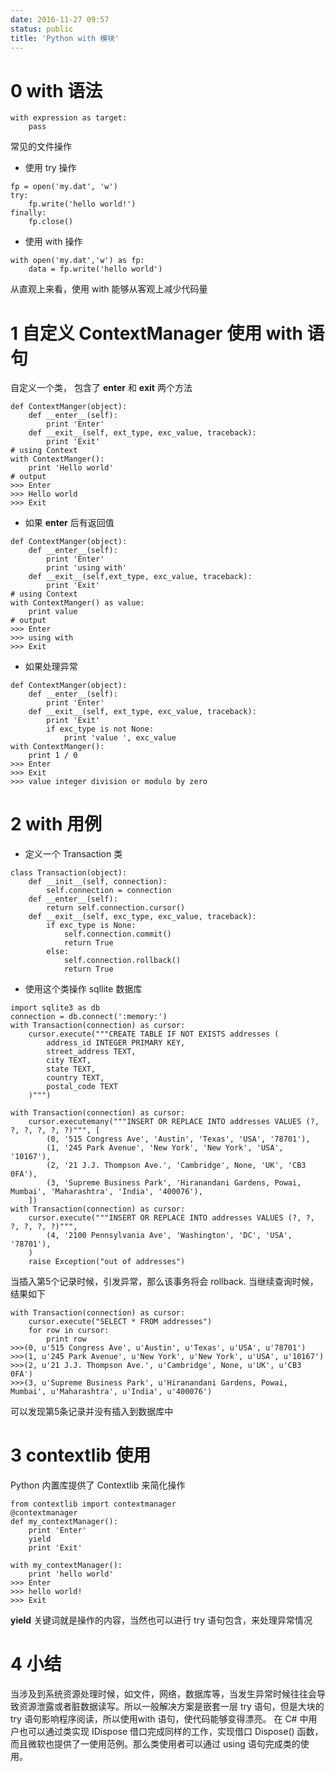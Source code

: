 ```yaml
---
date: 2016-11-27 09:57
status: public
title: 'Python with 模块'
---
```


# 0 with 语法
```Python:n
with expression as target:
    pass
```
常见的文件操作
+  使用 try 操作
```Python:n
fp = open('my.dat', 'w')
try:
    fp.write('hello world!')
finally:
    fp.close()
```

+ 使用 with 操作
```Python:n
with open('my.dat','w') as fp:
    data = fp.write('hello world')
```
从直观上来看，使用 with 能够从客观上减少代码量
# 1 自定义 ContextManager 使用 with 语句
自定义一个类， 包含了 __enter__ 和 __exit__ 两个方法
```Python:n
def ContextManger(object):
    def __enter__(self):
        print 'Enter'
    def __exit__(self, ext_type, exc_value, traceback):
        print 'Exit'
# using Context
with ContextManger():
    print 'Hello world'
# output
>>> Enter
>>> Hello world
>>> Exit
```
+ 如果 __enter__ 后有返回值
```Python:n
def ContextManger(object):
    def __enter__(self):
        print 'Enter'
        print 'using with'
    def __exit__(self,ext_type, exc_value, traceback):
        print 'Exit'
# using Context
with ContextManger() as value:
    print value
# output
>>> Enter
>>> using with
>>> Exit
```
+ 如果处理异常
```Python:n
def ContextManger(object):
    def __enter__(self):
        print 'Enter'
    def __exit__(self, ext_type, exc_value, traceback):
        print 'Exit'
        if exc_type is not None:
            print 'value ', exc_value
with ContextManger():
    print 1 / 0
>>> Enter
>>> Exit
>>> value integer division or modulo by zero    
```
# 2 with 用例
+ 定义一个 Transaction 类
```Python:n
class Transaction(object):
    def __init__(self, connection):
        self.connection = connection
    def __enter__(self):
        return self.connection.cursor()
    def __exit__(self, exc_type, exc_value, traceback):
        if exc_type is None:
            self.connection.commit()
            return True
        else:
            self.connection.rollback()
            return True
```
+ 使用这个类操作 sqllite 数据库
```Python:n
import sqlite3 as db
connection = db.connect(':memory:')
with Transaction(connection) as cursor:
    cursor.execute("""CREATE TABLE IF NOT EXISTS addresses (
        address_id INTEGER PRIMARY KEY,
        street_address TEXT,
        city TEXT,
        state TEXT,
        country TEXT,
        postal_code TEXT
    )""")

with Transaction(connection) as cursor:
    cursor.executemany("""INSERT OR REPLACE INTO addresses VALUES (?, ?, ?, ?, ?, ?)""", [
        (0, '515 Congress Ave', 'Austin', 'Texas', 'USA', '78701'),
        (1, '245 Park Avenue', 'New York', 'New York', 'USA', '10167'),
        (2, '21 J.J. Thompson Ave.', 'Cambridge', None, 'UK', 'CB3 0FA'),
        (3, 'Supreme Business Park', 'Hiranandani Gardens, Powai, Mumbai', 'Maharashtra', 'India', '400076'),
    ])
with Transaction(connection) as cursor:
    cursor.execute("""INSERT OR REPLACE INTO addresses VALUES (?, ?, ?, ?, ?, ?)""",
        (4, '2100 Pennsylvania Ave', 'Washington', 'DC', 'USA', '78701'),
    )
    raise Exception("out of addresses")
```

当插入第5个记录时候，引发异常，那么该事务将会 rollback. 当继续查询时候，结果如下
```Python:n
with Transaction(connection) as cursor:
    cursor.execute("SELECT * FROM addresses")
    for row in cursor:
        print row
>>>(0, u'515 Congress Ave', u'Austin', u'Texas', u'USA', u'78701')
>>>(1, u'245 Park Avenue', u'New York', u'New York', u'USA', u'10167')
>>>(2, u'21 J.J. Thompson Ave.', u'Cambridge', None, u'UK', u'CB3 0FA')
>>>(3, u'Supreme Business Park', u'Hiranandani Gardens, Powai, Mumbai', u'Maharashtra', u'India', u'400076')
```
可以发现第5条记录并没有插入到数据库中
# 3 contextlib 使用
Python 内置库提供了 Contextlib 来简化操作
```Python:n
from contextlib import contextmanager
@contextmanager
def my_contextManager():
    print 'Enter'
    yield 
    print 'Exit'

with my_contextManager():
    print 'hello world'
>>> Enter
>>> hello world!
>>> Exit
```
**yield** 关键词就是操作的内容，当然也可以进行 try 语句包含，来处理异常情况
# 4 小结
当涉及到系统资源处理时候，如文件，网络，数据库等，当发生异常时候往往会导致资源泄露或者脏数据读写。所以一般解决方案是嵌套一层 try 语句，但是大块的 try 语句影响程序阅读，所以使用with 语句，使代码能够变得漂亮。
在 C# 中用户也可以通过类实现 IDispose 借口完成同样的工作，实现借口 Dispose() 函数，而且微软也提供了一使用范例。那么类使用者可以通过 using 语句完成类的使用。